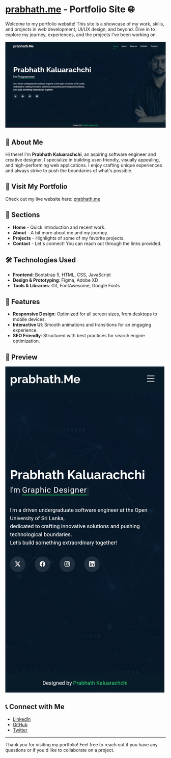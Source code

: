 # [prabhath.me](https://prabhath.me) - Portfolio Site 🌐

Welcome to my portfolio website! This site is a showcase of my work, skills, and projects in web development, UI/UX design, and beyond. Dive in to explore my journey, experiences, and the projects I've been working on.

![Portfolio Preview](assets/img/web/webui.png) <!-- Replace with a preview image or remove this line if not applicable -->

## 🚀 About Me
Hi there! I'm **Prabhath Kaluarachchi**, an aspiring software engineer and creative designer. I specialize in building user-friendly, visually appealing, and high-performing web applications. I enjoy crafting unique experiences and always strive to push the boundaries of what's possible.

## 🔗 Visit My Portfolio
Check out my live website here: [prabhath.me](https://prabhath.me)

## 📁 Sections
- **Home** - Quick introduction and recent work.
- **About** - A bit more about me and my journey.
- **Projects** - Highlights of some of my favorite projects.
- **Contact** - Let's connect! You can reach out through the links provided.

## 🛠️ Technologies Used
- **Frontend**: Bootstrap 5, HTML, CSS, JavaScript
- **Design & Prototyping**: Figma, Adobe XD
- **Tools & Libraries**: Git, FontAwesome, Google Fonts

## 🌟 Features
- **Responsive Design**: Optimized for all screen sizes, from desktops to mobile devices.
- **Interactive UI**: Smooth animations and transitions for an engaging experience.
- **SEO Friendly**: Structured with best practices for search engine optimization.

## 📸 Preview
![Portfolio Mobile View](assets/img/web/mobui.jpeg) <!-- Replace with an actual mobile view screenshot -->

## 📞 Connect with Me
- [LinkedIn](https://www.linkedin.com/in/prabhathkaluarachchi)
- [GitHub](https://github.com/yourusername)
- [Twitter](https://twitter.com/yourusername)

---

Thank you for visiting my portfolio! Feel free to reach out if you have any questions or if you'd like to collaborate on a project.
